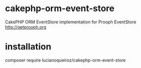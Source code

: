 # cakephp-orm-event-store
CakePHP ORM EventStore implementation for Prooph EventStore http://getprooph.org

# installation
composer require lucianoqueiroz/cakephp-orm-event-store
